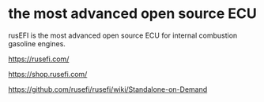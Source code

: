 # the most advanced open source ECU

rusEFI is the most advanced open source ECU for internal combustion gasoline engines.

https://rusefi.com/

https://shop.rusefi.com/

https://github.com/rusefi/rusefi/wiki/Standalone-on-Demand
